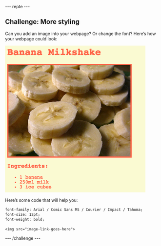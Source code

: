 \--- repte \---

## Challenge: More styling

Can you add an image into your webpage? Or change the font? Here’s how your webpage could look:

![captura de pantalla](images/recipe-final.png)

Here’s some code that will help you:

    font-family: Arial / Comic Sans MS / Courier / Impact / Tahoma;
    font-size: 12pt;
    font-weight: bold;
    
    <img src="image-link-goes-here">
    

\--- /challenge \---